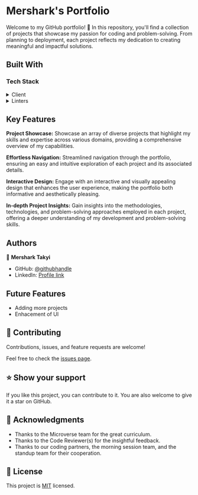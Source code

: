 <!-- PROJECT DESCRIPTION -->

# Mershark's Portfolio<a name="about-project"></a>

Welcome to my GitHub portfolio! 👋 In this repository, you'll find a collection of projects that showcase my passion for coding and problem-solving. From planning to deployment, each project reflects my dedication to creating meaningful and impactful solutions.

## Built With <a name="built-with"></a>

### Tech Stack <a name="tech-stack"></a>

<details>
  <summary>Client</summary>
  <ul>
    <li><a href="https://developer.mozilla.org/en-US/docs/Web/HTML">HTML</a></li>
    <li><a href="https://developer.mozilla.org/en-US/docs/Web/CSS">Css</a></li>
    <li><a href="https://developer.mozilla.org/en-US/docs/Web/JavaScript">JavaScript</a></li>
  </ul>
</details>

<details>
  <summary>Linters</summary>
  <ul>
    <li><a href="https://eslint.org/">ESLint</a></li>
    <li><a href="https://stylelint.io/">Stylelint</a></li>
  </ul>
</details>

<!-- Features -->

## Key Features <a name="key-features"></a>

**Project Showcase:** Showcase an array of diverse projects that highlight my skills and expertise across various domains, providing a comprehensive overview of my capabilities.

**Effortless Navigation:** Streamlined navigation through the portfolio, ensuring an easy and intuitive exploration of each project and its associated details.

**Interactive Design:** Engage with an interactive and visually appealing design that enhances the user experience, making the portfolio both informative and aesthetically pleasing.

**In-depth Project Insights:** Gain insights into the methodologies, technologies, and problem-solving approaches employed in each project, offering a deeper understanding of my development and problem-solving skills.

<!-- AUTHORS -->

## Authors <a name="authors"></a>

👤 **Mershark Takyi**

- GitHub: [@githubhandle](https://github.com/mershark)
- LinkedIn: [Profile link](https://www.linkedin.com/in/mershark/)

<!-- FUTURE FEATURES -->

## Future Features <a name="future-features"></a>

- Adding more projects
- Enhacement of UI

<!-- CONTRIBUTING -->

## 🤝 Contributing <a name="contributing"></a>

Contributions, issues, and feature requests are welcome!

Feel free to check the [issues page](https://github.com/mershark/Portfolio/issues).

<!-- SUPPORT -->

## ⭐️ Show your support <a name="support"></a>

If you like this project, you can contribute to it. You are also welcome to give it a star on GitHub.

<!-- ACKNOWLEDGEMENTS -->

## 🙏 Acknowledgments <a name="acknowledgements"></a>
- Thanks to the Microverse team for the great curriculum.
- Thanks to the Code Reviewer(s) for the insightful feedback.
- Thanks to our coding partners, the morning session team, and the standup team for their cooperation.

<!-- LICENSE -->

## 📝 License <a name="license"></a>

This project is [MIT](./LICENSE) licensed.
